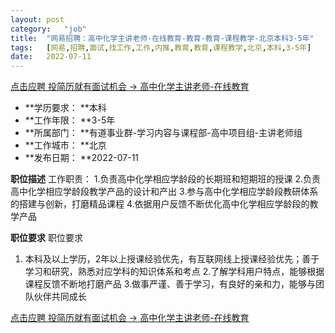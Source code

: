 ```yaml
---
layout:	post
category:	"job"
title:	"网易招聘：高中化学主讲老师-在线教育-教育-教育-课程教学-北京本科3-5年"
tags:	[网易,招聘,面试,找工作,工作,内推,教育,教育,课程教学,北京,本科,3-5年]
date:	2022-07-11
---
```


[点击应聘 投简历就有面试机会 -> 高中化学主讲老师-在线教育](http://mobile.bole.netease.com/bole/boleDetail?id=27699&employeeId=346f03c3cda5f04c&key=all)



- **学历要求： **本科
- **工作年限： **3-5年
- **所属部门： **有道事业群-学习内容与课程部-高中项目组-主讲老师组
- **工作城市： **北京
- **发布日期： **2022-07-11



**职位描述**
工作职责：
1.负责高中化学相应学龄段的长期班和短期班的授课
2.负责高中化学相应学龄段教学产品的设计和产出
3.参与高中化学相应学龄段教研体系的搭建与创新，打磨精品课程
4.依据用户反馈不断优化高中化学相应学龄段的教学产品



**职位要求**
职位要求
1. 本科及以上学历，2年以上授课经验优先，有互联网线上授课经验优先；善于学习和研究，熟悉对应学科的知识体系和考点
2.了解学科用户特点，能够根据课程反馈不断地打磨产品
3.做事严谨、善于学习，有良好的亲和力，能够与团队伙伴共同成长



[点击应聘 投简历就有面试机会 -> 高中化学主讲老师-在线教育](http://mobile.bole.netease.com/bole/boleDetail?id=27699&employeeId=346f03c3cda5f04c&key=all)